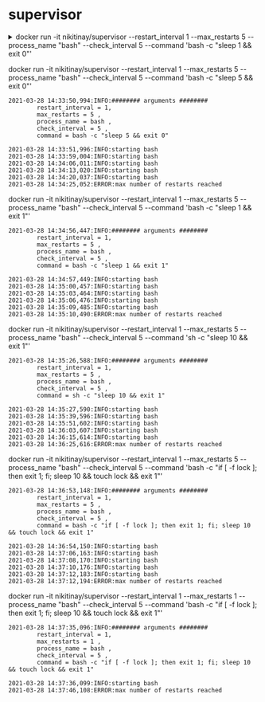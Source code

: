 # supervisor


<details><summary>docker run -it  nikitinay/supervisor --restart_interval 1 --max_restarts 5 --process_name "bash" --check_interval 5 --command 'bash -c "sleep 1 && exit 0"'</summary>
<p>

```
2021-03-28 14:33:03,248:INFO:######## arguments ########
        restart_interval = 1,
        max_restarts = 5 ,
        process_name = bash ,
        check_interval = 5 ,
        command = bash -c "sleep 1 && exit 0"

2021-03-28 14:33:04,250:INFO:starting bash
2021-03-28 14:33:07,259:INFO:starting bash
2021-03-28 14:33:10,266:INFO:starting bash
2021-03-28 14:33:13,274:INFO:starting bash
2021-03-28 14:33:16,281:INFO:starting bash
2021-03-28 14:33:17,286:ERROR:max number of restarts reached
```
</p>
</details>

docker run -it  nikitinay/supervisor --restart_interval 1 --max_restarts 5 --process_name "bash" --check_interval 5 --command 'bash -c "sleep 5 && exit 0"'

```
2021-03-28 14:33:50,994:INFO:######## arguments ########
        restart_interval = 1,
        max_restarts = 5 ,
        process_name = bash ,
        check_interval = 5 ,
        command = bash -c "sleep 5 && exit 0"

2021-03-28 14:33:51,996:INFO:starting bash
2021-03-28 14:33:59,004:INFO:starting bash
2021-03-28 14:34:06,011:INFO:starting bash
2021-03-28 14:34:13,020:INFO:starting bash
2021-03-28 14:34:20,037:INFO:starting bash
2021-03-28 14:34:25,052:ERROR:max number of restarts reached
```

docker run -it  nikitinay/supervisor --restart_interval 1 --max_restarts 5 --process_name "bash" --check_interval 5 --command 'bash -c "sleep 1 && exit 1"'

```
2021-03-28 14:34:56,447:INFO:######## arguments ########
        restart_interval = 1,
        max_restarts = 5 ,
        process_name = bash ,
        check_interval = 5 ,
        command = bash -c "sleep 1 && exit 1"

2021-03-28 14:34:57,449:INFO:starting bash
2021-03-28 14:35:00,457:INFO:starting bash
2021-03-28 14:35:03,464:INFO:starting bash
2021-03-28 14:35:06,476:INFO:starting bash
2021-03-28 14:35:09,485:INFO:starting bash
2021-03-28 14:35:10,490:ERROR:max number of restarts reached
```

docker run -it  nikitinay/supervisor --restart_interval 1 --max_restarts 5 --process_name "bash" --check_interval 5 --command 'sh -c "sleep 10 && exit 1"'

```
2021-03-28 14:35:26,588:INFO:######## arguments ########
        restart_interval = 1,
        max_restarts = 5 ,
        process_name = bash ,
        check_interval = 5 ,
        command = sh -c "sleep 10 && exit 1"

2021-03-28 14:35:27,590:INFO:starting bash
2021-03-28 14:35:39,596:INFO:starting bash
2021-03-28 14:35:51,602:INFO:starting bash
2021-03-28 14:36:03,607:INFO:starting bash
2021-03-28 14:36:15,614:INFO:starting bash
2021-03-28 14:36:25,616:ERROR:max number of restarts reached
```

docker run -it  nikitinay/supervisor --restart_interval 1 --max_restarts 5 --process_name "bash" --check_interval 5 --command 'bash -c "if [ -f lock ]; then exit 1; fi; sleep 10 && touch lock && exit 1"'

```
2021-03-28 14:36:53,148:INFO:######## arguments ########
        restart_interval = 1,
        max_restarts = 5 ,
        process_name = bash ,
        check_interval = 5 ,
        command = bash -c "if [ -f lock ]; then exit 1; fi; sleep 10 && touch lock && exit 1"

2021-03-28 14:36:54,150:INFO:starting bash
2021-03-28 14:37:06,163:INFO:starting bash
2021-03-28 14:37:08,170:INFO:starting bash
2021-03-28 14:37:10,176:INFO:starting bash
2021-03-28 14:37:12,183:INFO:starting bash
2021-03-28 14:37:12,194:ERROR:max number of restarts reached
```

docker run -it  nikitinay/supervisor --restart_interval 1 --max_restarts 1 --process_name "bash" --check_interval 5 --command 'bash -c "if [ -f lock ]; then exit 1; fi; sleep 10 && touch lock && exit 1"'

```
2021-03-28 14:37:35,096:INFO:######## arguments ########
        restart_interval = 1,
        max_restarts = 1 ,
        process_name = bash ,
        check_interval = 5 ,
        command = bash -c "if [ -f lock ]; then exit 1; fi; sleep 10 && touch lock && exit 1"

2021-03-28 14:37:36,099:INFO:starting bash
2021-03-28 14:37:46,108:ERROR:max number of restarts reached
```